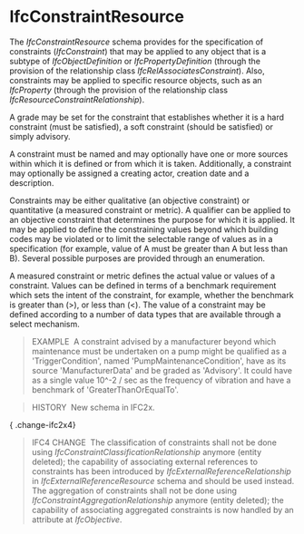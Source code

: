 IfcConstraintResource
=====================

The _IfcConstraintResource_ schema provides for the specification of constraints (_IfcConstraint_) that may be applied to any object that is a subtype of _IfcObjectDefinition_ or _IfcPropertyDefinition_ (through the provision of the relationship class _IfcRelAssociatesConstraint_). Also, constraints may be applied to specific resource objects, such as an _IfcProperty_ (through the provision of the relationship class _IfcResourceConstraintRelationship_).

A grade may be set for the constraint that establishes whether it is a hard constraint (must be satisfied), a soft constraint (should be satisfied) or simply advisory.

A constraint must be named and may optionally have one or more sources within which it is defined or from which it is taken. Additionally, a constraint may optionally be assigned a creating actor, creation date and a description.

Constraints may be either qualitative (an objective constraint) or quantitative (a measured constraint or metric). A qualifier can be applied to an objective constraint that determines the purpose for which it is applied. It may be applied to define the constraining values beyond which building codes may be violated or to limit the selectable range of values as in a specification (for example, value of A must be greater than A but less than B). Several possible purposes are provided through an enumeration.

A measured constraint or metric defines the actual value or values of a constraint. Values can be defined in terms of a benchmark requirement which sets the intent of the constraint, for example, whether the benchmark is greater than (>), or less than (<). The value of a constraint may be defined according to a number of data types that are available through a select mechanism.

> EXAMPLE&nbsp; A constraint advised by a manufacturer beyond which maintenance must be undertaken on a pump might be qualified as a 'TriggerCondition', named 'PumpMaintenanceCondition', have as its source 'ManufacturerData' and be graded as 'Advisory'. It could have as a single value 10\^-2 / sec as the frequency of vibration and have a benchmark of 'GreaterThanOrEqualTo'.

> HISTORY&nbsp; New schema in IFC2x.

{ .change-ifc2x4}
> IFC4 CHANGE&nbsp; The classification of constraints shall not be done using _IfcConstraintClassificationRelationship_ anymore (entity deleted); the capability of associating external references to constraints has been introduced by _IfcExternalReferenceRelationship_ in _IfcExternalReferenceResource_ schema and should be used instead. The aggregation of constraints shall not be done using _IfcConstraintAggregationRelationship_ anymore (entity deleted); the capability of associating aggregated constraints is now handled by an attribute at _IfcObjective_.
